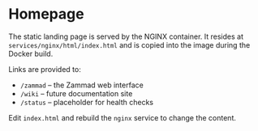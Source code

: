 # Homepage

The static landing page is served by the NGINX container. It resides at `services/nginx/html/index.html` and is copied into the image during the Docker build.

Links are provided to:
- `/zammad` – the Zammad web interface
- `/wiki` – future documentation site
- `/status` – placeholder for health checks

Edit `index.html` and rebuild the `nginx` service to change the content.
